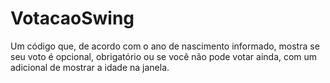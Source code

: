 # VotacaoSwing
Um código que, de acordo com o ano de nascimento informado, mostra se seu voto é opcional, obrigatório ou se você não pode votar ainda, com um adicional de mostrar 
a idade na janela.
